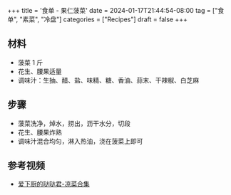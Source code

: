 +++
title = '食单 - 果仁菠菜'
date = 2024-01-17T21:44:54-08:00
tag = ["食单", "素菜", "冷盘"]
categories = ["Recipes"]
draft = false
+++

## 材料
- 菠菜 1 斤
- 花生、腰果适量
- 调味汁：生抽、醋、盐、味精、糖、香油、蒜末、干辣椒、白芝麻

## 步骤
- 菠菜洗净，焯水，捞出，沥干水分，切段
- 花生、腰果炸熟
- 调味汁混合均匀，淋入热油，浇在菠菜上即可

## 参考视频
- [爱下厨的哒哒君-凉菜合集](https://www.bilibili.com/video/BV1dP4y167Us)

